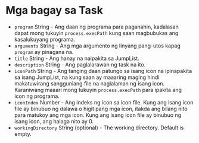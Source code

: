 # Mga bagay sa Task

* `program` String - Ang daan ng programa para paganahin, kadalasan dapat mong tukuyin `process.execPath` kung saan magbubukas ang kasalukuyang programa.
* `arguments` String - Ang mga argumento ng linyang pang-utos kapag `program` ay pinagana na.
* `title` String - Ang hanay na naipakita sa JumpList.
* `description` String - Ang paglalarawan ng task na ito.
* `iconPath` String - Ang tanging daan patungo sa isang icon na ipinapakita sa isang JumpList, na kung saan ay maaaring maging hindi makatuwirang sangguniang file na naglalaman ng isang icon. Karaniwang maaari mong tukuyin `process.execPath` para ipakita ang icon ng programa.
* `iconIndex` Number - Ang indeks ng icon sa icon file. Kung ang isang icon file ay binubuo ng dalawa o higit pang mga icon, itakda ang bilang nito para matukoy ang mga icon. Kung ang isang icon file ay binubuo ng isang icon, ang halaga nito ay 0.
* `workingDirectory` String (optional) - The working directory. Default is empty.